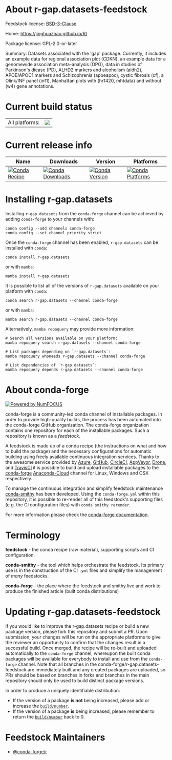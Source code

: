 About r-gap.datasets-feedstock
==============================

Feedstock license: [BSD-3-Clause](https://github.com/conda-forge/r-gap.datasets-feedstock/blob/main/LICENSE.txt)

Home: https://jinghuazhao.github.io/R/

Package license: GPL-2.0-or-later

Summary: Datasets associated with the 'gap' package. Currently, it includes an example data for regional association plot (CDKN), an example data for a genomewide association meta-analysis (OPG), data in studies of Parkinson's diease (PD), ALHD2 markers and alcoholism (aldh2), APOE/APOC1 markers and Schizophrenia (apoeapoc), cystic fibrosis (cf), a Olink/INF panel (inf1), Manhattan plots with (hr1420, mhtdata) and without (w4) gene annotations.

Current build status
====================


<table><tr><td>All platforms:</td>
    <td>
      <a href="https://dev.azure.com/conda-forge/feedstock-builds/_build/latest?definitionId=16153&branchName=main">
        <img src="https://dev.azure.com/conda-forge/feedstock-builds/_apis/build/status/r-gap.datasets-feedstock?branchName=main">
      </a>
    </td>
  </tr>
</table>

Current release info
====================

| Name | Downloads | Version | Platforms |
| --- | --- | --- | --- |
| [![Conda Recipe](https://img.shields.io/badge/recipe-r--gap.datasets-green.svg)](https://anaconda.org/conda-forge/r-gap.datasets) | [![Conda Downloads](https://img.shields.io/conda/dn/conda-forge/r-gap.datasets.svg)](https://anaconda.org/conda-forge/r-gap.datasets) | [![Conda Version](https://img.shields.io/conda/vn/conda-forge/r-gap.datasets.svg)](https://anaconda.org/conda-forge/r-gap.datasets) | [![Conda Platforms](https://img.shields.io/conda/pn/conda-forge/r-gap.datasets.svg)](https://anaconda.org/conda-forge/r-gap.datasets) |

Installing r-gap.datasets
=========================

Installing `r-gap.datasets` from the `conda-forge` channel can be achieved by adding `conda-forge` to your channels with:

```
conda config --add channels conda-forge
conda config --set channel_priority strict
```

Once the `conda-forge` channel has been enabled, `r-gap.datasets` can be installed with `conda`:

```
conda install r-gap.datasets
```

or with `mamba`:

```
mamba install r-gap.datasets
```

It is possible to list all of the versions of `r-gap.datasets` available on your platform with `conda`:

```
conda search r-gap.datasets --channel conda-forge
```

or with `mamba`:

```
mamba search r-gap.datasets --channel conda-forge
```

Alternatively, `mamba repoquery` may provide more information:

```
# Search all versions available on your platform:
mamba repoquery search r-gap.datasets --channel conda-forge

# List packages depending on `r-gap.datasets`:
mamba repoquery whoneeds r-gap.datasets --channel conda-forge

# List dependencies of `r-gap.datasets`:
mamba repoquery depends r-gap.datasets --channel conda-forge
```


About conda-forge
=================

[![Powered by
NumFOCUS](https://img.shields.io/badge/powered%20by-NumFOCUS-orange.svg?style=flat&colorA=E1523D&colorB=007D8A)](https://numfocus.org)

conda-forge is a community-led conda channel of installable packages.
In order to provide high-quality builds, the process has been automated into the
conda-forge GitHub organization. The conda-forge organization contains one repository
for each of the installable packages. Such a repository is known as a *feedstock*.

A feedstock is made up of a conda recipe (the instructions on what and how to build
the package) and the necessary configurations for automatic building using freely
available continuous integration services. Thanks to the awesome service provided by
[Azure](https://azure.microsoft.com/en-us/services/devops/), [GitHub](https://github.com/),
[CircleCI](https://circleci.com/), [AppVeyor](https://www.appveyor.com/),
[Drone](https://cloud.drone.io/welcome), and [TravisCI](https://travis-ci.com/)
it is possible to build and upload installable packages to the
[conda-forge](https://anaconda.org/conda-forge) [Anaconda-Cloud](https://anaconda.org/)
channel for Linux, Windows and OSX respectively.

To manage the continuous integration and simplify feedstock maintenance
[conda-smithy](https://github.com/conda-forge/conda-smithy) has been developed.
Using the ``conda-forge.yml`` within this repository, it is possible to re-render all of
this feedstock's supporting files (e.g. the CI configuration files) with ``conda smithy rerender``.

For more information please check the [conda-forge documentation](https://conda-forge.org/docs/).

Terminology
===========

**feedstock** - the conda recipe (raw material), supporting scripts and CI configuration.

**conda-smithy** - the tool which helps orchestrate the feedstock.
                   Its primary use is in the construction of the CI ``.yml`` files
                   and simplify the management of *many* feedstocks.

**conda-forge** - the place where the feedstock and smithy live and work to
                  produce the finished article (built conda distributions)


Updating r-gap.datasets-feedstock
=================================

If you would like to improve the r-gap.datasets recipe or build a new
package version, please fork this repository and submit a PR. Upon submission,
your changes will be run on the appropriate platforms to give the reviewer an
opportunity to confirm that the changes result in a successful build. Once
merged, the recipe will be re-built and uploaded automatically to the
`conda-forge` channel, whereupon the built conda packages will be available for
everybody to install and use from the `conda-forge` channel.
Note that all branches in the conda-forge/r-gap.datasets-feedstock are
immediately built and any created packages are uploaded, so PRs should be based
on branches in forks and branches in the main repository should only be used to
build distinct package versions.

In order to produce a uniquely identifiable distribution:
 * If the version of a package **is not** being increased, please add or increase
   the [``build/number``](https://docs.conda.io/projects/conda-build/en/latest/resources/define-metadata.html#build-number-and-string).
 * If the version of a package **is** being increased, please remember to return
   the [``build/number``](https://docs.conda.io/projects/conda-build/en/latest/resources/define-metadata.html#build-number-and-string)
   back to 0.

Feedstock Maintainers
=====================

* [@conda-forge/r](https://github.com/conda-forge/r/)


<!-- dummy commit to enable rerendering -->

